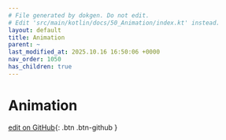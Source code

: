 ```yaml
---
# File generated by dokgen. Do not edit. 
# Edit 'src/main/kotlin/docs/50_Animation/index.kt' instead.
layout: default
title: Animation
parent: ~
last_modified_at: 2025.10.16 16:50:06 +0000
nav_order: 1050
has_children: true
---
```

 
# Animation 

[edit on GitHub](https://github.com/openrndr/openrndr-guide/blob/main/src/main/kotlin/docs/50_Animation/index.kt){: .btn .btn-github }